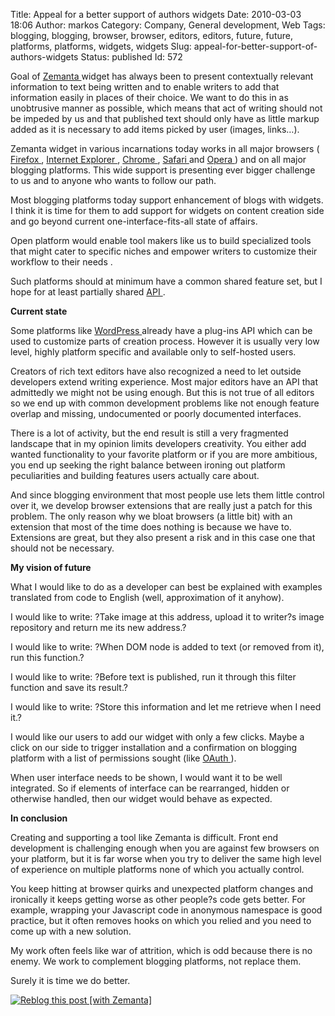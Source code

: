 Title: Appeal for a better support of authors widgets
Date: 2010-03-03 18:06
Author: markos
Category: Company, General development, Web
Tags: blogging, blogging, browser, browser, editors, editors, future, future, platforms, platforms, widgets, widgets
Slug: appeal-for-better-support-of-authors-widgets
Status: published
Id: 572

<html>
 <body>
  <div>
   <p>
    Goal of
    <a class="zem_slink" href="http://www.zemanta.com" rel="homepage" title="Zemanta">
     Zemanta
    </a>
    widget has always been to present contextually relevant information to text being written and to enable writers to add that information easily in places of their choice. We want to do this in as unobtrusive manner as possible, which means that act of writing should not be impeded by us and that published text should only have as little markup added as it is necessary to add items picked by user  (images, links…).
   </p>
   <p>
    Zemanta widget in various incarnations today works in all major browsers (
    <a class="zem_slink" href="http://www.mozilla.com/en-US/firefox/" rel="homepage" title="Firefox">
     Firefox
    </a>
    ,
    <a class="zem_slink" href="http://en.wikipedia.org/wiki/Internet_Explorer" rel="wikipedia" title="Internet Explorer">
     Internet Explorer
    </a>
    ,
    <a class="zem_slink" href="http://www.google.com/chrome" rel="homepage" title="Google Chrome">
     Chrome
    </a>
    ,
    <a class="zem_slink" href="http://www.apple.com/safari" rel="homepage" title="Safari">
     Safari
    </a>
    and
    <a class="zem_slink" href="http://www.opera.com" rel="homepage" title="Opera Software">
     Opera
    </a>
    ) and on all major blogging platforms. This wide support is presenting ever bigger challenge to us  and to anyone who wants to follow our path.
   </p>
   <p>
    Most blogging platforms today support enhancement of blogs with widgets. I think it is time for them to add support for widgets on content creation side and go beyond current one-interface-fits-all state of affairs.
   </p>
   <p>
    Open platform would enable tool makers like us to build specialized tools that might cater to specific niches and empower writers to customize their workflow to their needs .
   </p>
   <p>
    Such platforms should at minimum have a common shared feature set, but I hope for at least partially shared
    <a class="zem_slink" href="http://en.wikipedia.org/wiki/Application_programming_interface" rel="wikipedia" title="Application programming interface">
     API
    </a>
    .
   </p>
   <p>
    <strong>
     Current state
    </strong>
   </p>
   <p>
    Some platforms like
    <a class="zem_slink" href="http://wordpress.org" rel="homepage" title="WordPress">
     WordPress
    </a>
    already have a plug-ins API which can be used to customize parts of creation process. However it is usually very low level, highly platform specific and available only to self-hosted users.
   </p>
   <p>
    Creators of rich text editors have also recognized a need to let outside developers extend writing experience. Most major editors have an API that admittedly we might not be using enough. But this is not true of all editors so we end up with common development problems like not enough feature overlap and missing,  undocumented or poorly documented interfaces.
   </p>
   <p>
    There is a lot of activity, but the end result is still a very fragmented landscape that in my opinion limits developers creativity. You either add wanted functionality to your favorite platform or if you are more ambitious, you end up seeking the right balance between ironing out  platform peculiarities and building features users actually care about.
   </p>
   <p>
    And since blogging environment that most people use lets them little control over it, we develop browser extensions that are really just a patch for this problem. The only reason why we bloat browsers (a little bit) with an extension that most of the time does nothing is because we have to. Extensions are great, but they also present a risk and in this case one that should not be necessary.
   </p>
   <p>
    <strong>
     My vision of future
    </strong>
   </p>
   <p>
    What I would like to do as a developer can best be explained with examples translated from code to English (well, approximation of it anyhow).
   </p>
   <p>
    I would like to write: ?Take image at this address, upload it to writer?s image repository and return me its new address.?
   </p>
   <p>
    I would like to write: ?When DOM node is added to text (or removed from it), run this function.?
   </p>
   <p>
    I would like to write: ?Before text is published, run it through this filter function and save its result.?
   </p>
   <p>
    I would like to write: ?Store this information and let me retrieve when I need it.?
   </p>
   <p>
    I would like our users to add our widget with only a few clicks. Maybe a click on our side to trigger installation and a confirmation on blogging platform with a list of permissions sought (like
    <a class="zem_slink" href="http://oauth.net" rel="homepage" title="OAuth">
     OAuth
    </a>
    ).
   </p>
   <p>
    When user interface needs to be shown, I would want it to be well integrated. So if elements of interface can be rearranged, hidden or otherwise handled, then our widget would behave as expected.
   </p>
   <p>
    <strong>
     In conclusion
    </strong>
   </p>
   <p>
    Creating and supporting a tool like Zemanta is difficult. Front end development is challenging enough when you are against few browsers on your platform, but it is far worse when you try to deliver the same high level of experience on multiple platforms none of which you actually control.
   </p>
   <p>
    You keep hitting at browser quirks and unexpected platform changes and ironically it keeps getting worse as other people?s code gets better. For example, wrapping your Javascript code in anonymous namespace is good practice, but it often removes hooks on which you relied and you need to come up with a new solution.
   </p>
   <p>
    My work often feels like war of attrition, which is odd because there is no enemy. We work to complement blogging platforms, not replace them.
   </p>
   <p>
    Surely it is time we do better.
   </p>
   <div class="zemanta-pixie">
    <a class="zemanta-pixie-a" href="http://reblog.zemanta.com/zemified/eee141d5-950f-450e-b42e-71fd1adf6365/" title="Reblog this post [with Zemanta]">
     <img alt="Reblog this post [with Zemanta]" class="zemanta-pixie-img" src="http://img.zemanta.com/reblog_e.png?x-id=eee141d5-950f-450e-b42e-71fd1adf6365"/>
    </a>
    <span class="zem-script ">
     <script src="http://static.zemanta.com/readside/loader.js" type="text/javascript">
     </script>
    </span>
   </div>
  </div>
 </body>
</html>